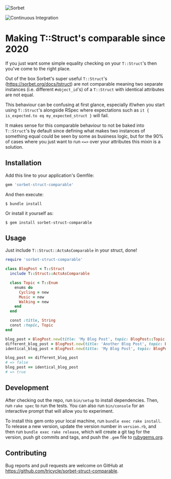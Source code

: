 ![Sorbet](https://user-images.githubusercontent.com/2643026/84757714-60be0600-afbc-11ea-8c0e-7da839ea1712.png)

![Continuous Integration](https://github.com/tricycle/sorbet-struct-comparable/workflows/Continuous%20Integration/badge.svg)
# Making T::Struct's comparable since 2020

If you just want some simple equality checking on your `T::Struct`'s then you've come to the right place.

Out of the box Sorbet's super useful `T::Struct`'s (<https://sorbet.org/docs/tstruct>) are not comparable meaning two separate instances (i.e. different `#object_id`'s) of a `T::Struct` with identical attributes are not equal.

This behaviour can be confusing at first glance, especially if/when you start using `T::Struct`'s alongside RSpec where expectations such as `it { is_expected.to eq my_expected_struct }` will fail.

It makes sense for this comparable behaviour to not be baked into `T::Struct`'s by default since defining what makes two instances of something equal could be seen by some as business logic, but for the 90% of cases where you just want to run `<=>` over your attributes this mixin is a solution.

## Installation

Add this line to your application's Gemfile:

```ruby
gem 'sorbet-struct-comparable'
```

And then execute:

    $ bundle install

Or install it yourself as:

    $ gem install sorbet-struct-comparable

## Usage

Just include `T::Struct::ActsAsComparable` in your struct, done!

```ruby
require 'sorbet-struct-comparable'

class BlogPost < T::Struct
  include T::Struct::ActsAsComparable

  class Topic < T::Enum
    enums do
      Cycling = new
      Music = new
      Walking = new
    end
  end

  const :title, String
  const :topic, Topic
end

blog_post = BlogPost.new(title: 'My Blog Post', topic: BlogPost::Topic::Cycling)
different_blog_post = BlogPost.new(title: 'Another Blog Post', topic: BlogPost::Topic::Walking)
identical_blog_post = BlogPost.new(title: 'My Blog Post', topic: BlogPost::Topic::Cycling)

blog_post == different_blog_post
# => false
blog_post == identical_blog_post
# => true
```

## Development

After checking out the repo, run `bin/setup` to install dependencies. Then, run `rake spec` to run the tests. You can also run `bin/console` for an interactive prompt that will allow you to experiment.

To install this gem onto your local machine, run `bundle exec rake install`. To release a new version, update the version number in `version.rb`, and then run `bundle exec rake release`, which will create a git tag for the version, push git commits and tags, and push the `.gem` file to [rubygems.org](https://rubygems.org).

## Contributing

Bug reports and pull requests are welcome on GitHub at https://github.com/tricycle/sorbet-struct-comparable.
